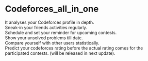 # Codeforces_all_in_one

It analyses your Codeforces profile in depth. <br/>
Sneak-in your friends activities regularly.<br/>
Schedule and set your reminder for upcoming contests.<br/>
Show your unsolved problems till date.<br/>
Compare yourself with other users statistically.<br/>
Predict your codeforces rating before the actual rating comes for the participated contests. (will be released in next update).<br/>
